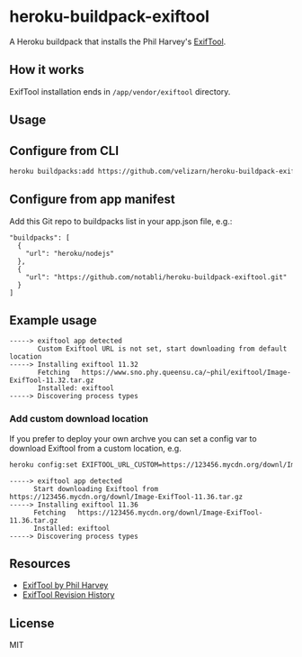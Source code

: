 heroku-buildpack-exiftool
=========================

A Heroku buildpack that installs the Phil Harvey's [ExifTool](http://www.sno.phy.queensu.ca/~phil/exiftool/).

## How it works

ExifTool installation ends in `/app/vendor/exiftool` directory.

Usage
-----

## Configure from CLI

```bash
heroku buildpacks:add https://github.com/velizarn/heroku-buildpack-exiftool
```

## Configure from app manifest

Add this Git repo to buildpacks list in your app.json file, e.g.:
```
"buildpacks": [
  {
    "url": "heroku/nodejs"
  },
  {
    "url": "https://github.com/notabli/heroku-buildpack-exiftool.git"
  }
]
```

## Example usage

```
-----> exiftool app detected
       Custom Exiftool URL is not set, start downloading from default location
-----> Installing exiftool 11.32
       Fetching   https://www.sno.phy.queensu.ca/~phil/exiftool/Image-ExifTool-11.32.tar.gz
       Installed: exiftool
-----> Discovering process types
```

### Add custom download location

If you prefer to deploy your own archve you can set a config var to download Exiftool from a custom location, e.g.

```bash
heroku config:set EXIFTOOL_URL_CUSTOM=https://123456.mycdn.org/downl/Image-ExifTool-11.36.tar.gz
```
```
-----> exiftool app detected
      Start downloading Exiftool from https://123456.mycdn.org/downl/Image-ExifTool-11.36.tar.gz
-----> Installing exiftool 11.36
      Fetching   https://123456.mycdn.org/downl/Image-ExifTool-11.36.tar.gz
      Installed: exiftool
-----> Discovering process types
```

## Resources

- [ExifTool by Phil Harvey](https://www.sno.phy.queensu.ca/~phil/exiftool/)
- [ExifTool Revision History](http://owl.phy.queensu.ca/~phil/exiftool/rss.xml)

## License

MIT
